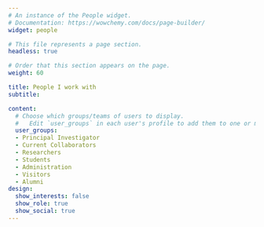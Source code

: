 ```yaml
---
# An instance of the People widget.
# Documentation: https://wowchemy.com/docs/page-builder/
widget: people

# This file represents a page section.
headless: true

# Order that this section appears on the page.
weight: 60

title: People I work with
subtitle:

content:
  # Choose which groups/teams of users to display.
  #   Edit `user_groups` in each user's profile to add them to one or more of these groups.
  user_groups:
  - Principal Investigator
  - Current Collaborators
  - Researchers
  - Students
  - Administration
  - Visitors
  - Alumni
design:
  show_interests: false
  show_role: true
  show_social: true
---
```

